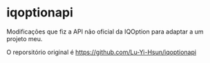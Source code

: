 # iqoptionapi
Modificações que fiz a API não oficial da IQOption para adaptar a um projeto meu.


O reporsitório original é
https://github.com/Lu-Yi-Hsun/iqoptionapi
